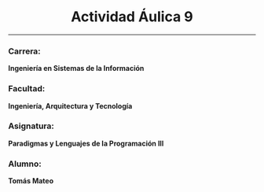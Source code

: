 <h1 align="center"><b>Actividad Áulica 9</b></h1>

---

### Carrera:
**Ingeniería en Sistemas de la Información**

### Facultad:
**Ingeniería, Arquitectura y Tecnología**

### Asignatura:
**Paradigmas y Lenguajes de la Programación III**

### Alumno:
**Tomás Mateo**
